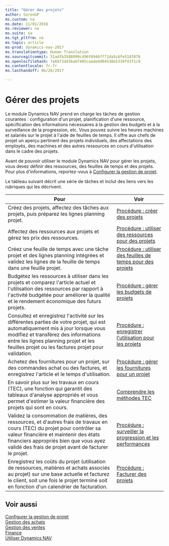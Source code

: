 ```yaml
---
title: "Gérer des projets"
author: SorenGP
ms.custom: na
ms.date: 11/01/2016
ms.reviewer: na
ms.suite: na
ms.tgt_pltfrm: na
ms.topic: article
ms-prod: dynamics-nav-2017
ms.translationtype: Human Translation
ms.sourcegitcommit: 51adfb3588099c496f0946ff71da5c6fe518f070
ms.openlocfilehash: 7a6bf3dd3babf485caade4d04530e5339f43f1c9
ms.contentlocale: fr-fr
ms.lasthandoff: 06/26/2017

---
```


# <a name="manage-projects"></a>Gérer des projets
Le module Dynamics NAV prend en charge les tâches de gestion courantes : configuration d'un projet, planification d'une ressource, spécification des informations nécessaires à la gestion des budgets et à la surveillance de la progression, etc. Vous pouvez suivre les heures machines et salariés sur le projet à l'aide de feuilles de temps. Il offre aux chefs de projet un aperçu pertinent des projets individuels, des affectations des employés, des machines et des autres ressources en cours d'utilisation dans le cadre des projets.

Avant de pouvoir utiliser le module Dynamics NAV pour gérer les projets, vous devez définir des ressources, des feuilles de temps et des projets. Pour plus d'informations, reportez-vous à [Configurer la gestion de projet](projects-setup-projects.md).  

Le tableau suivant décrit une série de tâches et inclut des liens vers les rubriques qui les décrivent.

|Pour |Voir |
|---|----|
|Créez des projets, affectez des tâches aux projets, puis préparez les lignes planning projet.|[Procédure : créer des projets](projects-how-create-jobs.md)|
|Affectez des ressources aux projets et gérez les prix des ressources.|[Procédure : utiliser des ressources pour des projets](projects-how-use-resources.md)|
|Créez une feuille de temps avec une tâche projet et des lignes planning intégrées et validez les lignes de la feuille de temps dans une feuille projet.|[Procédure : utiliser des feuilles de temps pour des projets](projects-how-use-time-sheets.md)|
|Budgétez les ressources à utiliser dans les projets et comparez l'article actuel et l'utilisation des ressources par rapport à l'activité budgétée pour améliorer la qualité et le rendement économique des futurs projets.|[Procédure : gérer les budgets de projets](projects-how-manage-budgets.md)|
|Consultez et enregistrez l'activité sur les différentes parties de votre projet, qui est automatiquement mis à jour lorsque vous modifiez et transférez des informations entre les lignes planning projet et les feuilles projet ou les factures projet pour validation.|[Procédure : enregistrer l'utilisation pour les projets](projects-how-record-job-usage.md)|
|Achetez des fournitures pour un projet, sur des commandes achat ou des factures, et enregistrez l'article et le temps d'utilisation.|[Procédure : gérer les fournitures pour un projet](projects-how-manage-project-supplies.md)|
|En savoir plus sur les travaux en cours (TEC), une fonction qui garantit des tableaux d'analyse appropriés et vous permet d'estimer la valeur financière des projets qui sont en cours.|[Comprendre les méthodes TEC](projects-understanding-wip.md)|
|Validez la consommation de matières, des ressources, et d'autres frais de travaux en cours (TEC) du projet pour contrôler sa valeur financière et maintenir des états financiers appropriés bien que vous ayez validé des frais de projet avant de facturer le projet.|[Procédure : surveiller la progression et les performances](projects-how-monitor-progress-performance.md)|
|Enregistrez les coûts du projet (utilisation de ressources, matières et achats associés au projet) sur une base actuelle et facturez le client, soit une fois le projet terminé soit en fonction d'un calendrier de facturation.|[Procédure : Facturer des projets](projects-how-invoice-jobs.md)|

## <a name="see-also"></a>Voir aussi
[Configurer la gestion de projet](projects-setup-projects.md)    
[Gestion des achats](purchasing-manage-purchasing.md)         
[Gestion des ventes](sales-manage-sales.md)    
[Finance](finance-setup.md)  
[Utiliser Dynamics NAV](ui-work-product.md)  

